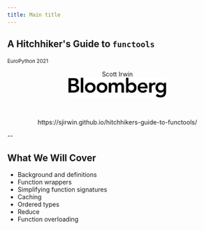 ```yaml
---
title: Main title
---
```


## A Hitchhiker's Guide to `functools`

<span style="font-size:smaller">EuroPython 2021</span>
<center>
Scott Irwin<br/>
<img src="images/bloomberg-logo-black.svg"
     style="border: none; box-shadow: none; height: 45px"
     alt="Bloomberg"><br/>
<p>&nbsp;<p>
https://sjirwin.github.io/hitchhikers-guide-to-functools/
</center>

--

## What We Will Cover

- Background and definitions
- Function wrappers
- Simplifying function signatures
- Caching
- Ordered types
- Reduce
- Function overloading